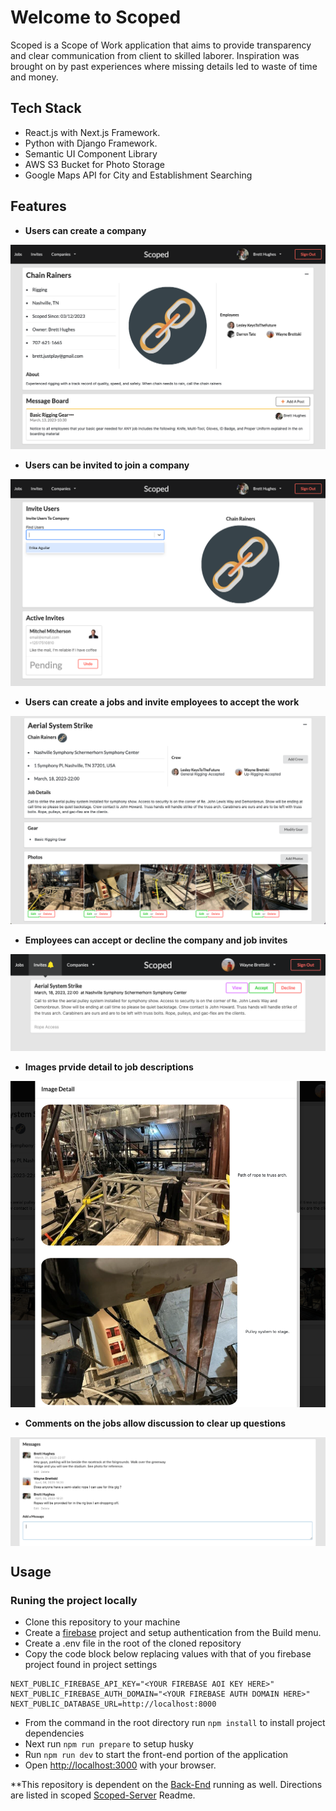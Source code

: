 # Welcome to Scoped

Scoped is a Scope of Work application that aims to provide transparency and clear communication from client to skilled laborer.  Inspiration was brought on by past experiences where missing details led to waste of time and money.

## Tech Stack

- React.js with Next.js Framework.
- Python with Django Framework.
- Semantic UI Component Library
- AWS S3 Bucket for Photo Storage
- Google Maps API for City and Establishment Searching

## Features

- **Users can create a company**

<img src="./styles/images/company.png" style="displayl: block">

- **Users can be invited to join a company**

<img src="./styles/images/invite.png" style="displayl: block">

- **Users can create a jobs and invite employees to accept the work**

<img src="./styles/images/job.png" style="displayl: block">

- **Employees can accept or decline the company and job invites**

<img src="./styles/images/jobInvite.png" style="displayl: block">

- **Images prvide detail to job descriptions**

<img src="./styles/images/imageDetail.png" style="displayl: block">

- **Comments on the jobs allow discussion to clear up questions**

<img src="./styles/images/messaging.png" style="display: block">

## Usage
<h3>Runing the project locally</h3>

- Clone this repository to your machine
- Create a [firebase](https://firebase.google.com/) project and setup authentication from the Build menu.
- Create a .env file in the root of the cloned repository
- Copy the code block below replacing values with that of you firebase project found in project settings
```
NEXT_PUBLIC_FIREBASE_API_KEY="<YOUR FIREBASE AOI KEY HERE>"
NEXT_PUBLIC_FIREBASE_AUTH_DOMAIN="<YOUR FIREBASE AUTH DOMAIN HERE>"
NEXT_PUBLIC_DATABASE_URL=http://localhost:8000
```
- From the command in the root directory run `npm install` to install project dependencies
- Next run `npm run prepare` to setup husky
- Run `npm run dev` to start the front-end portion of the application
- Open [http://localhost:3000](http://localhost:3000) with your browser.

**This repository is dependent on the [Back-End](https://github.com/TwoFivinClimber/Scoped-Server) running as well.  Directions are listed in scoped [Scoped-Server](https://github.com/TwoFivinClimber/Scoped-Server) Readme.
